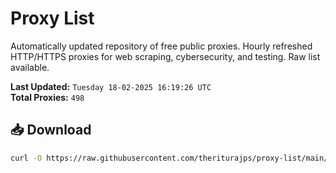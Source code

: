 # Proxy List

Automatically updated repository of free public proxies. Hourly refreshed HTTP/HTTPS proxies for web scraping, cybersecurity, and testing. Raw list available.

**Last Updated:** `Tuesday 18-02-2025 16:19:26 UTC`  
**Total Proxies:** `498`

## 📥 Download
```bash
curl -O https://raw.githubusercontent.com/theriturajps/proxy-list/main/proxies.txt
